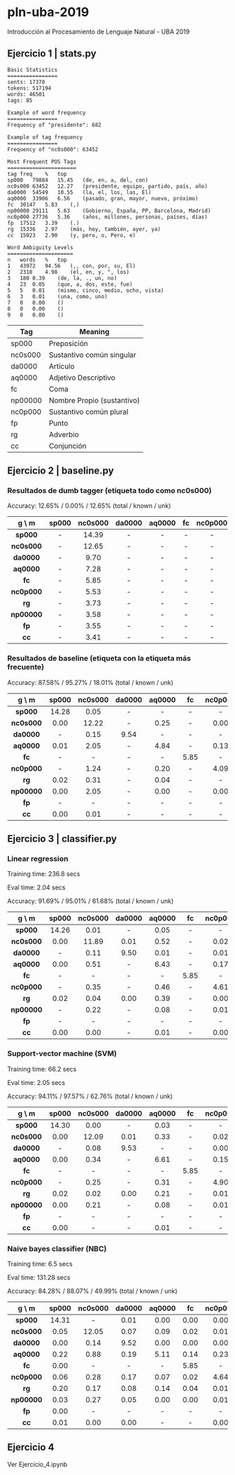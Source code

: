 # pln-uba-2019
Introducción al Procesamiento de Lenguaje Natural - UBA 2019

## Ejercicio 1 | stats.py
```console
Basic Statistics
================
sents: 17378
tokens: 517194
words: 46501
tags: 85

Example of word frequency
================
Frequency of "presidente": 682

Example of tag frequency
================
Frequency of "nc0s000": 63452

Most Frequent POS Tags
======================
tag	freq	%	top
sp000	79884	15.45	(de, en, a, del, con)
nc0s000	63452	12.27	(presidente, equipo, partido, país, año)
da0000	54549	10.55	(la, el, los, las, El)
aq0000	33906	6.56	(pasado, gran, mayor, nuevo, próximo)
fc	30147	5.83	(,)
np00000	29111	5.63	(Gobierno, España, PP, Barcelona, Madrid)
nc0p000	27736	5.36	(años, millones, personas, países, días)
fp	17512	3.39	(.)
rg	15336	2.97	(más, hoy, también, ayer, ya)
cc	15023	2.90	(y, pero, o, Pero, e)

Word Ambiguity Levels
=====================
n	words	%	top
1	43972	94.56	(,, con, por, su, El)
2	2318	4.98	(el, en, y, ", los)
3	180	0.39	(de, la, ., un, no)
4	23	0.05	(que, a, dos, este, fue)
5	5	0.01	(mismo, cinco, medio, ocho, vista)
6	3	0.01	(una, como, uno)
7	0	0.00	()
8	0	0.00	()
9	0	0.00	()
```


| Tag    |  Meaning |
|------- | -------- |
|sp000   |  Preposición
|nc0s000 |  Sustantivo común singular
|da0000  |  Artículo
|aq0000  |  Adjetivo Descriptivo
|fc      |  Coma
|np00000 |  Nombre Propio (sustantivo)
|nc0p000 |  Sustantivo común plural
|fp      |  Punto
|rg      |  Adverbio
|cc      |  Conjunción



## Ejercicio 2 | baseline.py

### Resultados de dumb tagger (etiqueta todo como nc0s000)

Accuracy: 12.65% / 0.00% / 12.65% (total / known / unk)

|g \ m  |sp000  |nc0s000        |da0000 |aq0000 |fc     |nc0p000        |rg     |np00000        |fp     |cc
|:-------:      |:-----------:  |:-----------:  |:-----------:  |:-----------:  |:-----------:  |:-----------:  |:-----------:  |:-----------:  |:-----------:  |:-----------:
|**sp000**|     -|      14.39|  -|      -|      -|      -|      -|      -|      -|      -|      
|**nc0s000**|   -|      12.65|  -|      -|      -|      -|      -|      -|      -|      -|      
|**da0000**|    -|      9.70|   -|      -|      -|      -|      -|      -|      -|      -|      
|**aq0000**|    -|      7.28|   -|      -|      -|      -|      -|      -|      -|      -|      
|**fc**|        -|      5.85|   -|      -|      -|      -|      -|      -|      -|      -|      
|**nc0p000**|   -|      5.53|   -|      -|      -|      -|      -|      -|      -|      -|      
|**rg**|        -|      3.73|   -|      -|      -|      -|      -|      -|      -|      -|      
|**np00000**|   -|      3.58|   -|      -|      -|      -|      -|      -|      -|      -|      
|**fp**|        -|      3.55|   -|      -|      -|      -|      -|      -|      -|      -|      
|**cc**|        -|      3.41|   -|      -|      -|      -|      -|      -|      -|      -|


### Resultados de baseline (etiqueta con la etiqueta más frecuente)
Accuracy: 87.58% / 95.27% / 18.01% (total / known / unk)

|g \ m  |sp000  |nc0s000        |da0000 |aq0000 |fc     |nc0p000        |rg     |np00000        |fp     |cc
|:-------:      |:-----------:  |:-----------:  |:-----------:  |:-----------:  |:-----------:  |:-----------:  |:-----------:  |:-----------:  |:-----------:  |:-----------:
|**sp000**|     14.28|  0.05|   -|      -|      -|      -|      0.01|   -|      -|      -|      
|**nc0s000**|   0.00|   12.22|  -|      0.25|   -|      0.00|   0.03|   0.00|   -|      0.00|   
|**da0000**|    -|      0.15|   9.54|   -|      -|      -|      -|      -|      -|      -|      
|**aq0000**|    0.01|   2.05|   -|      4.84|   -|      0.13|   0.00|   -|      -|      -|      
|**fc**|        -|      -|      -|      -|      5.85|   -|      -|      -|      -|      -|      
|**nc0p000**|   -|      1.24|   -|      0.20|   -|      4.09|   -|      -|      -|      -|      
|**rg**|        0.02|   0.31|   -|      0.04|   -|      -|      3.27|   -|      -|      0.02|   
|**np00000**|   0.00|   2.05|   -|      0.00|   -|      0.00|   -|      1.52|   -|      0.00|   
|**fp**|        -|      -|      -|      -|      -|      -|      -|      -|      3.55|   -|      
|**cc**|        0.00|   0.01|   -|      -|      -|      -|      0.05|   0.00|   -|      3.34|

## Ejercicio 3 | classifier.py

### Linear regression
Training time: 236.8 secs

Eval time: 2.04 secs

Accuracy: 91.69% / 95.01% / 61.68% (total / known / unk)

|g \ m  |sp000  |nc0s000        |da0000 |aq0000 |fc     |nc0p000        |rg     |np00000        |fp     |cc
|:-------:      |:-----------:  |:-----------:  |:-----------:  |:-----------:  |:-----------:  |:-----------:  |:-----------:  |:-----------:  |:-----------:  |:-----------:
|**sp000**|     14.26|  0.01|   -|      0.05|   -|      -|      0.01|   0.00|   -|      -|      
|**nc0s000**|   0.00|   11.89|  0.01|   0.52|   -|      0.02|   0.02|   0.09|   -|      -|      
|**da0000**|    -|      0.11|   9.50|   0.01|   -|      0.01|   -|      0.01|   -|      -|      
|**aq0000**|    0.00|   0.51|   -|      6.43|   -|      0.17|   0.01|   0.06|   -|      -|      
|**fc**|        -|      -|      -|      -|      5.85|   -|      -|      -|      -|      -|      
|**nc0p000**|   -|      0.35|   -|      0.46|   -|      4.61|   -|      0.04|   -|      -|      
|**rg**|        0.02|   0.04|   0.00|   0.39|   -|      0.00|   3.11|   0.03|   -|      0.02|   
|**np00000**|   -|      0.22|   -|      0.08|   -|      0.01|   -|      3.24|   -|      0.00|   
|**fp**|        -|      -|      -|      -|      -|      -|      -|      -|      3.55|   -|      
|**cc**|        0.00|   0.00|   -|      0.01|   -|      0.00|   0.05|   0.00|   -|      3.34|  

### Support-vector machine (SVM)
Training time: 66.2 secs

Eval time: 2.05 secs

Accuracy: 94.11% / 97.57% / 62.76% (total / known / unk)

|g \ m  |sp000  |nc0s000        |da0000 |aq0000 |fc     |nc0p000        |rg     |np00000        |fp     |cc
|:-------:      |:-----------:  |:-----------:  |:-----------:  |:-----------:  |:-----------:  |:-----------:  |:-----------:  |:-----------:  |:-----------:  |:-----------:
|**sp000**|     14.30|  0.00|   -|      0.03|   -|      -|      0.00|   -|      -|      -|      
|**nc0s000**|   0.00|   12.09|  0.01|   0.33|   -|      0.02|   0.02|   0.08|   -|      0.00|   
|**da0000**|    -|      0.08|   9.53|   -|      -|      0.00|   -|      0.00|   -|      -|      
|**aq0000**|    0.00|   0.34|   -|      6.61|   -|      0.15|   0.01|   0.05|   -|      -|      
|**fc**|        -|      -|      -|      -|      5.85|   -|      -|      -|      -|      -|      
|**nc0p000**|   -|      0.25|   -|      0.31|   -|      4.90|   -|      0.04|   -|      -|      
|**rg**|        0.02|   0.02|   0.00|   0.21|   -|      0.01|   3.35|   0.01|   -|      0.02|   
|**np00000**|   0.00|   0.21|   -|      0.08|   -|      0.01|   -|      3.26|   -|      0.00|   
|**fp**|        -|      -|      -|      -|      -|      -|      -|      -|      3.55|   -|      
|**cc**|        0.00|   -|      -|      0.01|   -|      -|      0.05|   0.00|   -|      3.34|   

### Naive bayes classifier (NBC)
Training time: 6.5 secs

Eval time: 131.28 secs

Accuracy: 84.28% / 88.07% / 49.99% (total / known / unk)

|g \ m  |sp000  |nc0s000        |da0000 |aq0000 |fc     |nc0p000        |rg     |np00000        |fp     |cc
|:-------:      |:-----------:  |:-----------:  |:-----------:  |:-----------:  |:-----------:  |:-----------:  |:-----------:  |:-----------:  |:-----------:  |:-----------:
|**sp000**|     14.31|  -|      0.01|   0.00|   0.00|   0.00|   0.00|   0.00|   -|      -|      
|**nc0s000**|   0.05|   12.05|  0.07|   0.09|   0.02|   0.01|   0.00|   0.29|   -|      0.00|   
|**da0000**|    0.00|   0.14|   9.52|   0.00|   0.00|   0.00|   -|      0.01|   -|      -|      
|**aq0000**|    0.22|   0.88|   0.19|   5.11|   0.14|   0.23|   0.01|   0.40|   0.00|   0.01|   
|**fc**|        0.00|   -|      -|      -|      5.85|   -|      -|      0.00|   -|      -|      
|**nc0p000**|   0.06|   0.28|   0.17|   0.07|   0.02|   4.64|   0.00|   0.26|   -|      0.00|   
|**rg**|        0.20|   0.17|   0.08|   0.14|   0.04|   0.01|   2.77|   0.23|   -|      0.02|   
|**np00000**|   0.03|   0.27|   0.05|   0.00|   0.00|   0.01|   0.00|   3.21|   -|      -|      
|**fp**|        0.00|   -|      -|      -|      -|      -|      -|      -|      3.55|   -|      
|**cc**|        0.01|   0.00|   0.00|   -|      -|      0.00|   0.05|   0.05|   -|      3.29|


## Ejercicio 4

Ver Ejercicio_4.ipynb